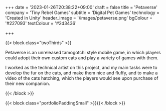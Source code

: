 +++
date = '2023-01-26T20:38:22+09:00'
draft = false
title = 'Petaverse'
company = 'Tiny Rebel Games'
subtitle = 'Digital Pet Games'
technology = 'Created in Unity'
header_image = '/images/petaverse.png'
bgColour = '#227093'
textColour = '#2d3436'

+++

{{< block class="twoThirds" >}}

Petaverse is an unreleased tamogotchi style mobile game, in which players could adopt their own custom cats and play a variety of games with them.

I worked as the technical artist on this project, and my main tasks were to develop the fur on the cats, and make them nice and fluffy, and to make a video of the cats hatching, which the players would see upon purchase of their new companion.

{{< /block >}}

{{< block class="portfolioPaddingSmall" >}}{{< /block >}}